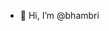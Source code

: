- 👋 Hi, I’m @bhambri

<!---
bhambri/bhambri is a ✨ special ✨ repository because its `README.md` (this file) appears on your GitHub profile.
You can click the Preview link to take a look at your changes.
--->
